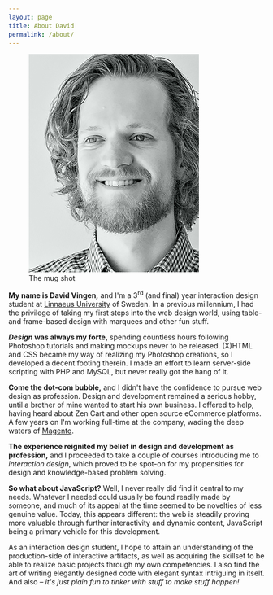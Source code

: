 ```yaml
---
layout: page
title: About David
permalink: /about/
---
```


<figure class="profile-image">
<img src="/assets/david.jpg" alt="The mug shot" />
<figcaption>The mug shot</figcaption>
</figure>

**My name is David Vingen,** and I'm a 3<sup>rd</sup> (and final) year interaction design student at [Linnaeus University](https://lnu.se/) of Sweden. In a previous millennium, I had the privilege of taking my first steps into the web design world, using table- and frame-based design with marquees and other fun stuff.

**_Design_ was always my forte,** spending countless hours following Photoshop tutorials and making mockups never to be released. (X)HTML and CSS became my way of realizing my Photoshop creations, so I developed a decent footing therein. I made an effort to learn server-side scripting with PHP and MySQL, but never really got the hang of it.

**Come the dot-com bubble,** and I didn't have the confidence to pursue web design as profession. Design and development remained a serious hobby, until a brother of mine wanted to start his own business. I offered to help, having heard about Zen Cart and other open source eCommerce platforms. A few years on I'm working full-time at the company, wading the deep waters of [Magento](https://magento.com/).

**The experience reignited my belief in design and development as profession,** and I proceeded to take a couple of courses introducing me to _interaction design_, which proved to be spot-on for my propensities for design and knowledge-based problem solving.

**So what about JavaScript?** Well, I never really did find it central to my needs. Whatever I needed could usually be found readily made by someone, and much of its appeal at the time seemed to be novelties of less genuine value. Today, this appears different: the web is steadily proving more valuable through further interactivity and dynamic content, JavaScript being a primary vehicle for this development.

As an interaction design student, I hope to attain an understanding of the production-side of interactive artifacts, as well as acquiring the skillset to be able to realize basic projects through my own competencies. I also find the art of writing elegantly designed code with elegant syntax intriguing in itself. And also – _it's just plain fun to tinker with stuff to make stuff happen!_